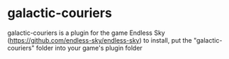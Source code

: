 # galactic-couriers
galactic-couriers is a plugin for the game Endless Sky
(https://github.com/endless-sky/endless-sky)
to install, put the "galactic-couriers" folder into your game's plugin folder
